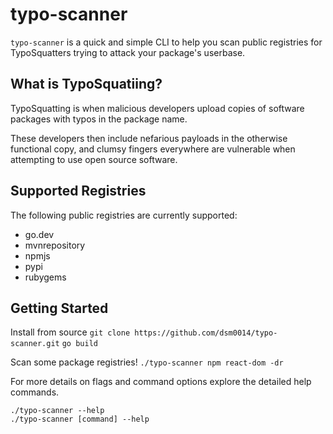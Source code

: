 # typo-scanner
`typo-scanner` is a quick and simple CLI to help you scan public registries for TypoSquatters trying to attack your package's userbase.

## What is TypoSquatiing? 
TypoSquatting is when malicious developers upload copies of software packages with typos in the package name. 

These developers then include nefarious payloads in the otherwise functional copy, and clumsy fingers everywhere 
are vulnerable when attempting to use open source software.

## Supported Registries
The following public registries are currently supported:
- go.dev
- mvnrepository
- npmjs
- pypi
- rubygems

## Getting Started
Install from source
`git clone https://github.com/dsm0014/typo-scanner.git`
`go build`

Scan some package registries!
`./typo-scanner npm react-dom -dr`

For more details on flags and command options explore the detailed help commands.
```
./typo-scanner --help
./typo-scanner [command] --help
```

